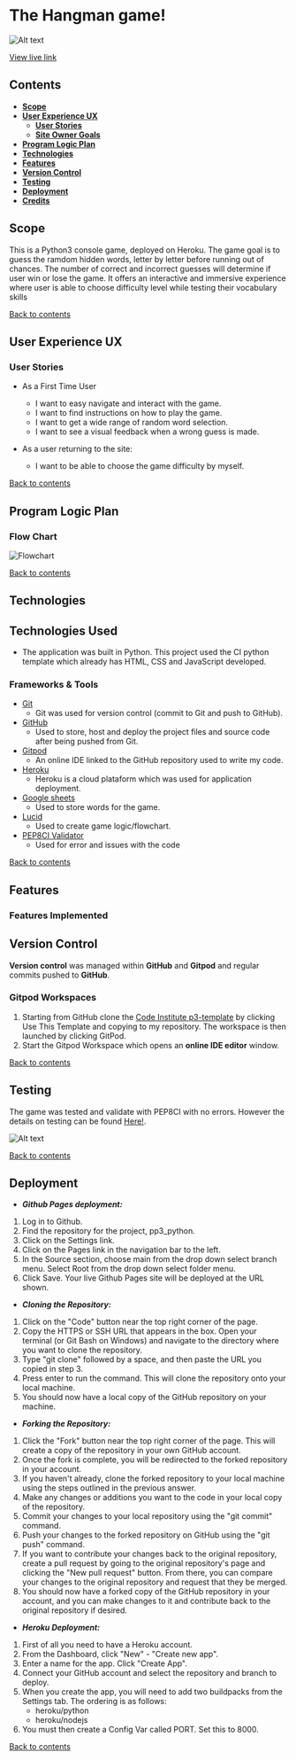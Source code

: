 # **The Hangman game!**
![Alt text](documentation/images/amiresponsive.PNG)

[View live link](https://p3hangman-9bacfa10b6a1.herokuapp.com/)

## **Contents**
* [**Scope**](#scope)  
* [**User Experience UX**](#user-experience-ux)
    * [**User Stories**](#user-stories)
    * [**Site Owner Goals**](#site-owner-goals)
* [**Program Logic Plan**](#user-experience-ux)
* [**Technologies**](#technologies)
* [**Features**](#features)
* [**Version Control**](#version-control)    
* [**Testing**](#testing)
* [**Deployment**](#deployment)    
* [**Credits**](#credits)  
  

## **Scope**

This is a Python3 console game, deployed on Heroku.
The game goal is to guess the ramdom hidden words, letter by letter before running out of chances. The number of correct and incorrect guesses will determine if user win or lose the game. 
It offers an interactive and immersive experience where user is able to choose difficulty level while testing their vocabulary skills

[Back to contents](#contents)

## **User Experience UX**

### **User Stories**

- As a First Time User
    - I want to easy navigate and interact with the game.
    - I want to find instructions on how to play the game. 
    - I want to get a wide range of random word selection.
    - I want to see a visual feedback when a wrong guess is made.


-  As a user returning to the site:
   - I want to be able to choose the game difficulty by myself.


[Back to contents](#contents)

## **Program Logic Plan**  

### **Flow Chart**

![Flowchart](/documentation/images/hangman_flowchart.PNG)

[Back to contents](#contents)

## **Technologies**  

## Technologies Used

- The application was built in Python. This project used the CI python template which already has HTML, CSS and JavaScript developed.

### **Frameworks & Tools**
- [Git](https://git-scm.com/)
  - Git was used for version control (commit to Git and push to GitHub).
- [GitHub](https://github.com/)
  - Used to store, host and deploy the project files and source code after being pushed from Git.
- [Gitpod](https://www.gitpod.io/)
  - An online IDE linked to the GitHub repository used to write my code.
- [Heroku](https://www.heroku.com/platform) 
  - Heroku is a cloud plataform which was used for application deployment.
- [Google sheets](https://www.google.com/sheets/about/) 
  - Used to store words for the game.
- [Lucid](https://lucid.co/) 
  - Used to create game logic/flowchart.
- [PEP8CI Validator](https://pep8ci.herokuapp.com/#) 
  - Used for error and issues with the code

[Back to contents](#contents)

## **Features**

### **Features Implemented**


## **Version Control**
**Version control** was managed within **GitHub** and **Gitpod** and regular commits pushed to **GitHub**. 

### Gitpod Workspaces
1. Starting from GitHub clone the [Code Institute p3-template](https://github.com/Code-Institute-Org/p3-template) by clicking Use This Template and copying to my repository. The workspace is then launched by clicking GitPod.
2. Start the Gitpod Workspace which opens an **online IDE editor** window.

[Back to contents](#contents)

## **Testing**

The game was tested and validate with PEP8CI with no errors. However the details on testing can be found [Here!](testing.md).

![Alt text](documentation/images/pep8civalidator.PNG "PEP8CI Report")

[Back to contents](#contents)

## **Deployment**

- ***Github Pages deployment:***

1. Log in to Github.
2. Find the repository for the project, pp3_python.
3. Click on the Settings link.
4. Click on the Pages link in the navigation bar to the left.
5. In the Source section, choose main from the drop down select branch menu. Select Root from the drop down select folder menu.
6. Click Save. Your live Github Pages site will be deployed at the URL shown.

- ***Cloning the Repository:***

1. Click on the "Code" button near the top right corner of the page.
2. Copy the HTTPS or SSH URL that appears in the box.
Open your terminal (or Git Bash on Windows) and navigate to the directory where you want to clone the repository.
3. Type "git clone" followed by a space, and then paste the URL you copied in step 3.
4. Press enter to run the command. This will clone the repository onto your local machine.
5. You should now have a local copy of the GitHub repository on your machine.


- ***Forking the Repository:***

1. Click the "Fork" button near the top right corner of the page. This will create a copy of the repository in your own GitHub account.
2. Once the fork is complete, you will be redirected to the forked repository in your account.
3. If you haven't already, clone the forked repository to your local machine using the steps outlined in the previous answer.
4. Make any changes or additions you want to the code in your local copy of the repository.
5. Commit your changes to your local repository using the "git commit" command.
6. Push your changes to the forked repository on GitHub using the "git push" command.
7. If you want to contribute your changes back to the original repository, create a pull request by going to the original repository's page and clicking the "New pull request" button. From there, you can compare your changes to the original repository and request that they be merged.
8. You should now have a forked copy of the GitHub repository in your account, and you can make changes to it and contribute back to the original repository if desired.


- ***Heroku Deployment:***

1. First of all you need to have a Heroku account.
2. From the Dashboard, click "New" - "Create new app".
3. Enter a name for the app. Click "Create App".
4. Connect your GitHub account and select the repository and branch to deploy.
5. When you create the app, you will need to add two buildpacks from the Settings tab. The ordering is as follows:
    - heroku/python
    - heroku/nodejs
6. You must then create a Config Var called PORT. Set this to 8000.

[Back to contents](#contents)